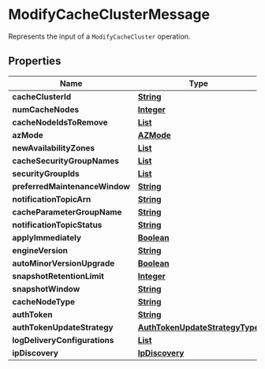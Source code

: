

# ModifyCacheClusterMessage

Represents the input of a <code>ModifyCacheCluster</code> operation.

## Properties

| Name | Type | Description | Notes |
|------------ | ------------- | ------------- | -------------|
|**cacheClusterId** | [**String**](String.md) |  |  |
|**numCacheNodes** | [**Integer**](Integer.md) |  |  [optional] |
|**cacheNodeIdsToRemove** | [**List**](List.md) |  |  [optional] |
|**azMode** | [**AZMode**](AZMode.md) |  |  [optional] |
|**newAvailabilityZones** | [**List**](List.md) |  |  [optional] |
|**cacheSecurityGroupNames** | [**List**](List.md) |  |  [optional] |
|**securityGroupIds** | [**List**](List.md) |  |  [optional] |
|**preferredMaintenanceWindow** | [**String**](String.md) |  |  [optional] |
|**notificationTopicArn** | [**String**](String.md) |  |  [optional] |
|**cacheParameterGroupName** | [**String**](String.md) |  |  [optional] |
|**notificationTopicStatus** | [**String**](String.md) |  |  [optional] |
|**applyImmediately** | [**Boolean**](Boolean.md) |  |  [optional] |
|**engineVersion** | [**String**](String.md) |  |  [optional] |
|**autoMinorVersionUpgrade** | [**Boolean**](Boolean.md) |  |  [optional] |
|**snapshotRetentionLimit** | [**Integer**](Integer.md) |  |  [optional] |
|**snapshotWindow** | [**String**](String.md) |  |  [optional] |
|**cacheNodeType** | [**String**](String.md) |  |  [optional] |
|**authToken** | [**String**](String.md) |  |  [optional] |
|**authTokenUpdateStrategy** | [**AuthTokenUpdateStrategyType**](AuthTokenUpdateStrategyType.md) |  |  [optional] |
|**logDeliveryConfigurations** | [**List**](List.md) |  |  [optional] |
|**ipDiscovery** | [**IpDiscovery**](IpDiscovery.md) |  |  [optional] |



